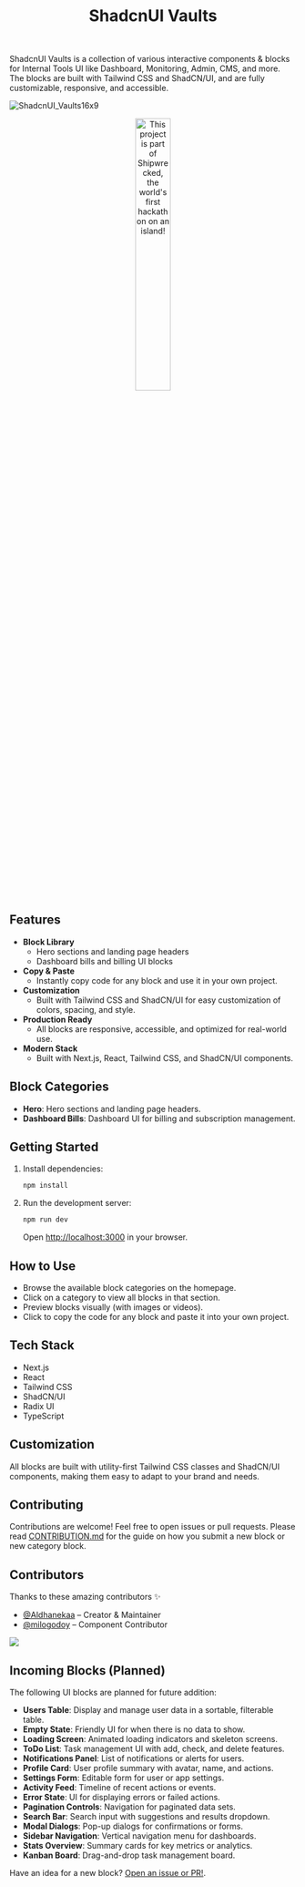 <div align="center">
  <h1>ShadcnUI Vaults</h1>
</div>

<br />

ShadcnUI Vaults is a collection of various interactive components & blocks for Internal Tools UI like Dashboard, Monitoring, Admin, CMS, and more. The blocks are built with Tailwind CSS and ShadCN/UI, and are fully customizable, responsive, and accessible.

![ShadcnUI_Vaults16x9](https://github.com/user-attachments/assets/82855d40-1d96-4120-a57e-cd1e2d3e5029)

<div align="center">
  <a href="https://shipwrecked.hackclub.com/?t=ghrm" target="_blank">
    <img src="https://hc-cdn.hel1.your-objectstorage.com/s/v3/739361f1d440b17fc9e2f74e49fc185d86cbec14_badge.png" 
         alt="This project is part of Shipwrecked, the world's first hackathon on an island!" 
         style="width: 35%;">
  </a>
</div>

## Features

- **Block Library**
  - Hero sections and landing page headers
  - Dashboard bills and billing UI blocks
- **Copy & Paste**
  - Instantly copy code for any block and use it in your own project.
- **Customization**
  - Built with Tailwind CSS and ShadCN/UI for easy customization of colors, spacing, and style.
- **Production Ready**
  - All blocks are responsive, accessible, and optimized for real-world use.
- **Modern Stack**
  - Built with Next.js, React, Tailwind CSS, and ShadCN/UI components.

## Block Categories

- **Hero**: Hero sections and landing page headers.
- **Dashboard Bills**: Dashboard UI for billing and subscription management.

## Getting Started

1. Install dependencies:
   ```bash
   npm install
   ```
2. Run the development server:
   ```bash
   npm run dev
   ```
   Open [http://localhost:3000](http://localhost:3000) in your browser.

## How to Use

- Browse the available block categories on the homepage.
- Click on a category to view all blocks in that section.
- Preview blocks visually (with images or videos).
- Click to copy the code for any block and paste it into your own project.

## Tech Stack

- Next.js
- React
- Tailwind CSS
- ShadCN/UI
- Radix UI
- TypeScript

## Customization

All blocks are built with utility-first Tailwind CSS classes and ShadCN/UI components, making them easy to adapt to your brand and needs.

## Contributing

Contributions are welcome! Feel free to open issues or pull requests. Please read [CONTRIBUTION.md](CONTRIBUTION.md) for the guide on how you submit a new block or new category block.

## Contributors

Thanks to these amazing contributors ✨

- [@Aldhanekaa](https://github.com/Aldhanekaa) – Creator & Maintainer
- [@milogodoy](https://github.com/milogodoy) – Component Contributor

<a href="https://github.com/Aldhanekaa/ShadcnVaults/graphs/contributors">
  <img src="https://contrib.rocks/image?repo=Aldhanekaa/ShadcnVaults" />
</a>

## Incoming Blocks (Planned)

The following UI blocks are planned for future addition:

- **Users Table**: Display and manage user data in a sortable, filterable table.
- **Empty State**: Friendly UI for when there is no data to show.
- **Loading Screen**: Animated loading indicators and skeleton screens.
- **ToDo List**: Task management UI with add, check, and delete features.
- **Notifications Panel**: List of notifications or alerts for users.
- **Profile Card**: User profile summary with avatar, name, and actions.
- **Settings Form**: Editable form for user or app settings.
- **Activity Feed**: Timeline of recent actions or events.
- **Error State**: UI for displaying errors or failed actions.
- **Pagination Controls**: Navigation for paginated data sets.
- **Search Bar**: Search input with suggestions and results dropdown.
- **Modal Dialogs**: Pop-up dialogs for confirmations or forms.
- **Sidebar Navigation**: Vertical navigation menu for dashboards.
- **Stats Overview**: Summary cards for key metrics or analytics.
- **Kanban Board**: Drag-and-drop task management board.

Have an idea for a new block? [Open an issue or PR!](#contributing).
